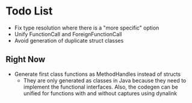 # Todo List
* Fix type resolution where there is a "more specific" option
* Unify FunctionCall and ForeignFunctionCall
* Avoid generation of duplicate struct classes

## Right Now
* Generate first class functions as MethodHandles instead of structs
  * They are only generated as classes in Java because they need to implement the functional interfaces. Also, the codegen can be unified for functions with and without captures using dynalink
